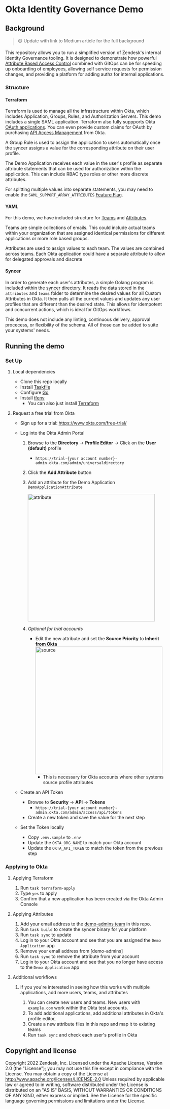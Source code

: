# Okta Identity Governance Demo

## Background
> :yellow_circle: Update with link to Medium article for the full background

This repository allows you to run a simplified version of Zendesk's internal Identity Governance tooling. It is designed to demonstrate how powerful [Attribute Based Access Control](https://developer.okta.com/books/api-security/authz/attribute-based/) combined with GitOps can be for speeding up onboarding of employees, allowing self service requests for permission changes, and providing a platform for adding authz for internal applications.

### Structure

#### Terraform
Terraform is used to manage all the infrastructure within Okta, which includes Application, Groups, Rules, and Authorization Servers. This demo includes a single SAML application. Terraform also fully suppports Okta [OAuth applications](https://registry.terraform.io/providers/okta/okta/latest/docs/resources/app_oauth). You can even provide custom claims for OAuth by purchasing [API Access Management](https://developer.okta.com/docs/concepts/api-access-management/) from Okta.

A Group Rule is used to assign the application to users automatically once the syncer assigns a value for the corresponding attribute on their user profile.

The Demo Application receives each value in the user's profile as separate attribute statements that can be used for authorization within the application. This can include RBAC type roles or other more discrete attributes.

For splitting multiple values into separate statements, you may need to enable the `SAML_SUPPORT_ARRAY_ATTRIBUTES` [Feature Flag](SAML_SUPPORT_ARRAY_ATTRIBUTES).

#### YAML
For this demo, we have included structure for [Teams](teams/) and [Attributes](attributes/).

Teams are simple collections of emails. This could include actual teams within your organization that are assigned identical permissions for different applications or more role based groups.

Attributes are used to assign values to each team. The values are combined across teams. Each Okta application could have a separate attribute to allow for delegated approvals and discrete 

#### Syncer
In order to generate each user's attributes, a simple Golang program is included within the [syncer](syncer/) directory. It reads the data stored in the `attributes` and `teams` folder to determine the desired values for all Custom Attributes in Okta. It then pulls all the current values and updates any user profiles that are different than the desired state. This allows for idempotent and concurrent actions, which is ideal for GitOps workflows.

This demo does not include any linting, continuous delivery, approval procecess, or flexibility of the schema. All of those can be added to suite your systems' needs.

## Running the demo
### Set Up

1. Local dependencies

    - Clone this repo locally
    - Install [Taskfile](https://taskfile.dev/#/installation)
    - Configure [Go](https://go.dev/doc/install)
    - Install [tfenv](https://github.com/tfutils/tfenv#installation)
        - You can also just install [Terraform](https://learn.hashicorp.com/tutorials/terraform/install-cli)
1. Request a free trial from Okta
    - Sign up for a trial: https://www.okta.com/free-trial/
    - Log into the Okta Admin Portal
        1. Browse to the **Directory** -> **Profile Editor** -> Click on the **User (default)** profile
            - `https://trial-{your account number}-admin.okta.com/admin/universaldirectory`
        1. Click the **Add Attribute** button
        1. Add an attribute for the Demo Application `DemoApplicationAttribute`

            <img width="400" alt="attribute" src="https://user-images.githubusercontent.com/10950253/171232805-2fb13fb5-d074-4c4f-988b-f0ee21ee6cfb.png">

        1. *Optional for trial accounts*
            - Edit the new attribute and set the **Source Priority** to **Inherit from Okta**
              <img width="400" alt="source" src="https://user-images.githubusercontent.com/10950253/171232899-ca23de5f-c57f-47f1-b55b-19981b34cbb0.png">
                - This is necessary for Okta accounts where other systems source profile attributes

                

    - Create an API Token
        - Browse to **Security** -> **API** -> **Tokens**
            - `https://trial-{your account number}-admin.okta.com/admin/access/api/tokens`
        - Create a new token and save the value for the next step
    - Set the Token locally
        - Copy `.env.sample` to `.env`
        - Update the `OKTA_ORG_NAME` to match your Okta account
        - Update the `OKTA_API_TOKEN` to match the token from the previous step

### Applying to Okta
1. Applying Terraform
    1. Run `task terraform-apply`
    1. Type `yes` to apply
    1. Confirm that a new application has been created via the Okta Admin Console

1. Applying Attributes
    1. Add your email address to the [demo-admins team](teams/demo-admins.yaml) in this repo. 
    1. Run `task build` to create the syncer binary for your platform
    1. Run `task sync` to update 
    1. Log in to your Okta account and see that you are assigned the `Demo Application` app
    1. Remove your email address from [demo-admins]
    1. Run `task sync` to remove the attribute from your account
    1. Log in to your Okta account and see that you no longer have access to the `Demo Application` app 

1. Additional workflows
    1. If you you're interested in seeing how this works with multiple applications, add more users, teams, and attributes

        1. You can create new users and teams. New users with `example.com` work within the Okta test accounts.
        1. To add additional applications, add additional attributes in Okta's profile editor, 
        2. Create a new attribute files in this repo and map it to existing teams
        3. Run `task sync` and check each user's profile in Okta


## Copyright and license
Copyright 2022 Zendesk, Inc.
Licensed under the Apache License, Version 2.0 (the "License"); you may not use this file except in compliance with the License.
You may obtain a copy of the License at
http://www.apache.org/licenses/LICENSE-2.0
Unless required by applicable law or agreed to in writing, software distributed under the License is distributed on an "AS IS" BASIS, WITHOUT WARRANTIES OR CONDITIONS OF ANY KIND, either express or implied. See the License for the specific language governing permissions and limitations under the License.

